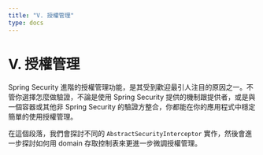 ```yaml
---
title: "V. 授權管理"
type: docs
---
```


# V. 授權管理

Spring Security 進階的授權管理功能，是其受到歡迎最引人注目的原因之一。不管你選擇怎麼做驗證，不論是使用 Spring Security 提供的機制跟提供者，或是與一個容器或其他非 Spring Security 的驗證方整合，你都能在你的應用程式中穩定簡單的使用授權管理。

在這個段落，我們會探討不同的 `AbstractSecurityInterceptor` 實作，然後會進一步探討如何用 domain 存取控制表來更進一步微調授權管理。